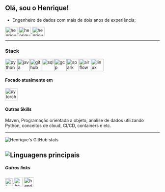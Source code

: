 
## Olá, sou o Henrique!

* Engenheiro de dados com mais de dois anos de experiência;

<a href="https://www.linkedin.com/in/henrique-af/" target="_blank">
<img align="center" alt="henrique-linkedin" height="30" width="40" src="https://cdn.jsdelivr.net/npm/simple-icons@3.0.1/icons/linkedin.svg" style="max-width:100%;">
</a>
<a href="https://www.instagram.com/henriqueaf._/" target="_blank">
<img align="center" alt="henrique-instagram" height="30" width="40" src="https://cdn.jsdelivr.net/npm/simple-icons@3.0.1/icons/instagram.svg" style="max-width:100%;">
</a>
<a href="https://www.facebook.com/henriiqs/" target="_blank">
<img align="center" alt="henrique-facebook" height="30" width="40" src="https://cdn.jsdelivr.net/npm/simple-icons@3.0.1/icons/facebook.svg" style="max-width:100%;">
</a>

---

### Stack

<img src="https://cdn.jsdelivr.net/gh/devicons/devicon@latest/icons/python/python-original.svg" alt="python" width="40" height="40" style="max-width:100%;"></img><img src="https://cdn.jsdelivr.net/gh/devicons/devicon/icons/java/java-original.svg" alt="java" width="40" height="40" style="max-width:100%;"></img><img src="https://cdn.jsdelivr.net/gh/devicons/devicon/icons/github/github-original.svg" alt="github" width="40" height="40" style="max-width:100%;"></img><img src="https://cdn.jsdelivr.net/gh/devicons/devicon@latest/icons/sqldeveloper/sqldeveloper-plain.svg" alt="sql" width="40" height="40" style="max-width:100%;"></img><img src="https://cdn.jsdelivr.net/gh/devicons/devicon@latest/icons/googlecloud/googlecloud-original.svg" alt="gcp" width="40" height="40" style="max-width:100%;"></img></img><img src="https://cdn.jsdelivr.net/gh/devicons/devicon@latest/icons/apachespark/apachespark-plain-wordmark.svg" alt="spark" width="40" height="40" style="max-width:100%;"></img><img src="https://cdn.jsdelivr.net/gh/devicons/devicon@latest/icons/apacheairflow/apacheairflow-original-wordmark.svg" alt="airflow" width="40" height="40" style="max-width:100%"></img><img src="https://cdn.jsdelivr.net/gh/devicons/devicon@latest/icons/linux/linux-original.svg" alt="linux" width="40" height="40" style="max-width:100%" />
          
          
          
#### Focado atualmente em
<img src="https://cdn.jsdelivr.net/gh/devicons/devicon@latest/icons/pytorch/pytorch-original-wordmark.svg"  alt="pytorch" width="40" height="40" style="max-width:100%"/>
          

#### Outras Skills
Maven, Programação orientada a objeto, análise de dados utilizando Python, conceitos de cloud, CI/CD, containers e etc.

---

![Henrique's GitHub stats](https://github-readme-stats.vercel.app/api?username=henrique-af&show_icons=true&theme=tokyonight)

![Linguagens principais](https://github-readme-stats.vercel.app/api/top-langs/?username=henrique-af&layout=compact&theme=tokyonight)
----
##### Outros links

<a href="https://steamcommunity.com/id/riqmlkcs/" target="_blank">
<img align="center" alt="henrique-steam" height="25" width="25" src="https://encrypted-tbn0.gstatic.com/images?q=tbn:ANd9GcSCs0U6fH8ZqerHeHmaTkNNzGlGeUu-XKqs-aHVrppKJY2YQZqlAhzGsXk6PlYnupFmftM&usqp=CAU" style="max-width:100%;"></a><a href="https://battlefieldtracker.com/bfv/profile/origin/MAL0KAA/overview" target="_blank">
<img align="center" alt="henrique-battlefield" height="28" width="28" src="https://cdn.patchbot.io/images/games/battlefield_v_sm.png" style="max-width:100%;"></a>
<a href="http://discord.com/users/365341368878497792" target="_blank">
<img align="center" alt="henrique-discord" height="31" width="31" src="https://w7.pngwing.com/pngs/942/98/png-transparent-discord-computer-icons-teamspeak-computer-servers-others-miscellaneous-blue-smiley.png" style="max-width:100%;"></a>
